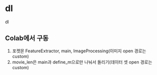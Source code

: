 # dl
dl

Colab에서 구동
---------------------------------------------------------------------------

1. 포켓몬 FeatureExtractor, main, ImageProcessing(이미지 open 경로는 custom)
2. movie_len은 main과 define_m으로만 나눠서 돌리기(데이터 셋 open 경로는 custom)


